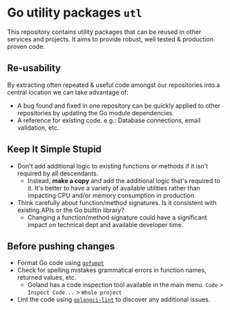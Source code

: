 # Go utility packages `utl`
This repository contains utility packages that can be reused in other services and projects. It aims to provide robust, well tested & production proven code.

## Re-usability
By extracting often repeated & useful code amongst our repositories into a central location we can take advantage of:
* A bug found and fixed in one repository can be quickly applied to other repositories by updating the Go module dependencies.
* A reference for existing code. e.g.: Database connections, email validation, etc.

## Keep It Simple Stupid
* Don't add additional logic to existing functions or methods if it isn't required by all descendants.
  * Instead, **make a copy** and add the additional logic that's required to it. It's better to have a variety of available utilities rather than impacting CPU and/or memory consumption in production.
* Think carefully about function/method signatures. Is it consistent with existing APIs or the Go builtin library?
  * Changing a function/method signature could have a significant impact on technical dept and available developer time.


## Before pushing changes
* Format Go code using [`gofumpt`](https://github.com/mvdan/gofumpt)
* Check for spelling mistakes grammatical errors in function names, returned values, etc.
  * Goland has a code inspection tool available in the main menu. `Code` > `Inspect Code...` > `Whole project`
* Lint the code using [`golangci-lint`](https://github.com/golangci/golangci-lint) to discover any additional issues.


